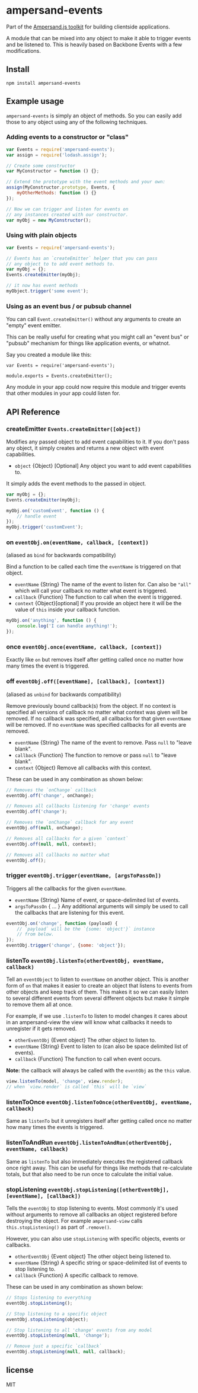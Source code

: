 # ampersand-events

<!-- starthide -->
Part of the [Ampersand.js toolkit](http://ampersandjs.com) for building clientside applications.
<!-- endhide -->

A module that can be mixed into any object to make it able to trigger events and be listened to. This is heavily based on Backbone Events with a few modifications.

## Install

```
npm install ampersand-events
```

## Example usage

`ampersand-events` is simply an object of methods. So you can easily add those to any object using any of the following techniques.


### Adding events to a constructor or "class"

```javascript
var Events = require('ampersand-events');
var assign = require('lodash.assign');

// Create some constructor
var MyConstructor = function () {};

// Extend the prototype with the event methods and your own:
assign(MyConstructor.prototype, Events, {
    myOtherMethods: function () {}
});

// Now we can trigger and listen for events on
// any instances created with our constructor.
var myObj = new MyConstructor();
```

### Using with plain objects

```javascript
var Events = require('ampersand-events');

// Events has an `createEmitter` helper that you can pass
// any object to to add event methods to.
var myObj = {};
Events.createEmitter(myObj);

// it now has event methods
myObject.trigger('some event');
```

### Using as an event bus / or pubsub channel

You can call `Event.createEmitter()` without any arguments to create an "empty" event emitter.

This can be really useful for creating what you might call an "event bus" or "pubsub" mechanism for things like application events, or whatnot.

Say you created a module like this:

```
var Events = require('ampersand-events');

module.exports = Events.createEmitter();
```

Any module in your app could now require this module and trigger events that other modules in your app could listen for.

## API Reference

### createEmitter `Events.createEmitter([object])`

Modifies any passed object to add event capabilities to it. If you don't pass any object, it simply creates and returns a new object with event capabilities.

* `object` {Object} [Optional] Any object you want to add event capabilities to.

It simply adds the event methods to the passed in object.

```javascript
var myObj = {};
Events.createEmitter(myObj);

myObj.on('customEvent', function () {
    // handle event
});
myObj.trigger('customEvent');
```

### on `eventObj.on(eventName, callback, [context])`

(aliased as `bind` for backwards compatibility)

Bind a function to be called each time the `eventName` is triggered on that object.

* `eventName` {String} The name of the event to listen for. Can also be `"all"` which will call your callback no matter what event is triggered.
* `callback` {Function} The function to call when the event is triggered.
* `context` {Object}[optional] If you provide an object here it will be the value of `this` inside your callback function.

```javascript
myObj.on('anything', function () {
    console.log('I can handle anything!');
});
```

### once `eventObj.once(eventName, callback, [context])`

Exactly like `on` but removes itself after getting called once no matter how many times the event is triggered.

### off `eventObj.off([eventName], [callback], [context])`

(aliased as `unbind` for backwards compatibility)

Remove previously bound callback(s) from the object. If no context is specified all versions of callback no matter what context was given will be removed. If no callback was specified, all callbacks for that given `eventName` will be removed. If no `eventName` was specified callbacks for all events are removed.

* `eventName` {String} The name of the event to remove. Pass `null` to "leave blank". 
* `callback` {Function} The function to remove or pass `null` to "leave blank".
* `context` {Object} Remove all callbacks with this context.


These can be used in any combination as shown below:

```javascript
// Removes the `onChange` callback
eventObj.off('change', onChange);

// Removes all callbacks listening for 'change' events
eventObj.off('change');

// Removes the `onChange` callback for any event
eventObj.off(null, onChange);

// Removes all callbacks for a given `context`
eventObj.off(null, null, context);

// Removes all callbacks no matter what
eventObj.off();
```

### trigger `eventObj.trigger(eventName, [argsToPassOn])`

Triggers all the callbacks for the given `eventName`.

* `eventName` {String} Name of event, or space-delimited list of events.
* `argsToPassOn` { ... } Any additional arguments will simply be used to call the callbacks that are listening for this event.

```javascript
eventObj.on('change', function (payload) {
    // `payload` will be the `{some: 'object'}` instance
    // from below.
});
eventObj.trigger('change', {some: 'object'});
```

### listenTo `eventObj.listenTo(otherEventObj, eventName, callback)`

Tell an `eventObject` to listen to `eventName` on another object. This is another form of `on` that makes it easier to create an object that listens to events from other objects and keep track of them. This makes it so we can easily listen to several different events from several different objects but make it simple to remove them all at once. 

For example, if we use `.listenTo` to listen to model changes it cares about in an ampersand-view the view will know what callbacks it needs to unregister if it gets removed.

* `otherEventObj` {Event object} The other object to listen to.
* `eventName` {String} Event to listen to (can also be space delimited list of events).
* `callback` {Function} The function to call when event occurs.

**Note:** the callback will always be called with the `eventObj` as the `this` value.

```javascript
view.listenTo(model, 'change', view.render);
// when `view.render` is called `this` will be `view`
```

### listenToOnce `eventObj.listenToOnce(otherEventObj, eventName, callback)`

Same as `listenTo` but it unregisters itself after getting called once no matter how many times the events is triggered.

### listenToAndRun `eventObj.listenToAndRun(otherEventObj, eventName, callback)`

Same as `listenTo` but also immediately executes the registered callback once right away. This can be useful for things like methods that re-calculate totals, but that also need to be run once to calculate the initial value.

### stopListening `eventObj.stopListening([otherEventObj], [eventName], [callback])`

Tells the `eventObj` to stop listening to events. Most commonly it's used without arguments to remove all callbacks an object registered before destroying the object. For example `ampersand-view` calls `this.stopListening()` as part of `.remove()`. 

However, you can also use `stopListening` with specific objects, events or callbacks.

* `otherEventObj` {Event object} The other object being listened to.
* `eventName` {String} A specific string or space-delimited list of events to stop listening to.
* `callback` {Function} A specific callback to remove.

These can be used in any combination as shown below:

```javascript
// Stops listening to everything
eventObj.stopListening();

// Stop listening to a specific object
eventObj.stopListening(object);

// Stop listening to all 'change' events from any model
eventObj.stopListening(null, 'change');

// Remove just a specific `callback`
eventObj.stopListening(null, null, callback);
```

## license

MIT

